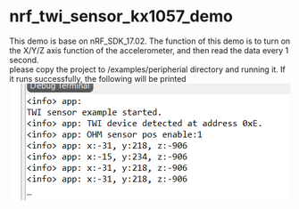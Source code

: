# nrf_twi_sensor_kx1057_demo

This demo is base on nRF_SDK_17.02. The function of this demo is to turn on the X/Y/Z axis function of the accelerometer, and then read the data every 1 second.  
please copy the project to /examples/peripherial directory and running it. 
If it runs successfully, the following will be printed  
![avatar](https://github.com/kkmhogen/nrf_twi_sensor_kx1057_demo/blob/main/app_running.png?raw=true)
